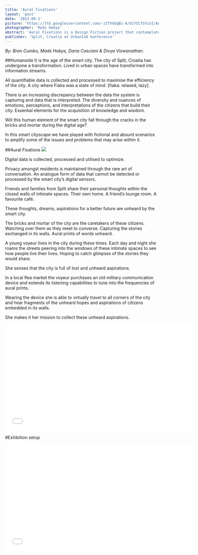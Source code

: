 ```yaml
---
title: 'Aural Fixations'
layout: 'post'
date: '2013-09-1'
picture: 'https://lh5.googleusercontent.com/-zITVUGqBi-A/UiYSCfSYzoI/AAAAAAAATEg/cFNDM437woc/s603/IMG_3511.jpg'
photographer: 'Mads Hobye'
abstract: 'Aural Fixations is a Design Fiction project that contemplates on what it means to listen to the voices of the city - it has been contextualized to the city of Split, Croatia.'
publisher: 'Split, Croatia at UrbanIxD konference'
---
```

*By: Bron Cumbo, Mads Hobye, Daria Casciani & Divya Viswanathan.*

##Humanside
It is the age of the smart city. The city of Split, Croatia has undergone a transformation. Lived in urban spaces have transformed into information streams.

All quantifiable data is collected and processed to maximise the efficiency of the city. A city where Fiaka was a state of mind. [fiaka: relaxed, lazy].

There is an increasing discrepancy between the data the system is capturing and data that is interpreted. The diversity and nuances of emotions, perceptions, and interpretations of the citizens that build their city. Essential elements for the acquisition of knowledge and wisdom.

Will this human element of the smart city fall through the cracks in the bricks and mortar during the digital age?

In this smart cityscape we have played with fictional and absurd scenarios to amplify some of the issues and problems that may arise within it.

##Aural Fixations
![](https://lh6.googleusercontent.com/-IqVY0qE2_nw/UiYRcqx8pqI/AAAAAAAATEQ/Tn8KSNiOapg/s603/IMG_3468.jpg)

Digital data is collected, processed and utilised to optimize.

Privacy amongst residents is maintained through the rare art of conversation. An analogue form of data that cannot be detected or processed by the smart city’s digital sensors.

Friends and families from Split share their personal thoughts within the closed walls of intimate spaces. Their own home. A friend’s lounge room. A favourite café. 

These thoughts, dreams, aspirations for a better future are unheard by the smart city.

The bricks and mortar of the city are the caretakers of these citizens. Watching over them as they meet to converse. Capturing the stories exchanged in its walls. Aural prints of words unheard.

A young voyeur lives in the city during these times. Each day and night she roams the streets peering into the windows of these intimate spaces to see how people live their lives. Hoping to catch glimpses of the stories they would share.

She senses that the city is full of lost and unheard aspirations.

In a local flea market the voyeur purchases an old military communication device and extends its listening capabilities to tune into the frequencies of aural prints.

Wearing the device she is able to virtually travel to all corners of the city and hear fragments of the unheard hopes and aspirations of citizens embedded in its walls.

She makes it her mission to collect these unheard aspirations.

<iframe src="//player.vimeo.com/video/73708991?title=0&amp;byline=0&amp;portrait=0&amp;color=ffffff" width="620" height="348" frameborder="0" webkitallowfullscreen mozallowfullscreen allowfullscreen></iframe>

#Exhibition setup
<iframe src="//player.vimeo.com/video/73769158?title=0&amp;byline=0&amp;portrait=0&amp;color=ffffff" width="620" height="349" frameborder="0" webkitallowfullscreen mozallowfullscreen allowfullscreen></iframe>
